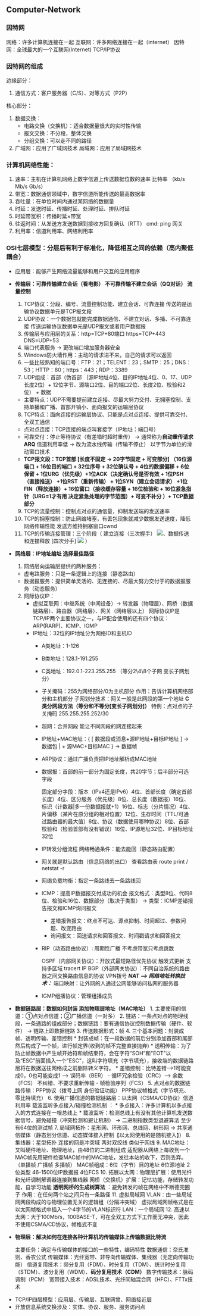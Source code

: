 ## Computer-Network ##
### 因特网 
网络：许多计算机连接在一起
互联网：许多网络连接在一起（internet）
因特网：全球最大的一个互联网(Internet)   TCP/IP协议

### 因特网的组成 
边缘部分：
1. 通信方式：客户服务器（C/S）、对等方式（P2P）

核心部分：
1. 数据交换：
    + 电路交换（交换机）：适合数据量很大的实时性传输
    + 报文交换：不分段，整体交换
    + 分组交换：可以走不同的路径
2. 广域网：应用了广域网技术
   局域网：应用了局域网技术
### 计算机网络性能：
  1. 速率：主机在计算机网络上数字信道上传送数据位数的速率  比特率 （kb/s Mb/s Gb/s）
  2. 带宽：数据通信领域中，数字信道所能传送的最高数据率
  3. 吞吐量：在单位时间内通过某网络的数据量
  4. 时延：发送时延、传播时延、处理时延、排队时延
  5. 时延带宽积：传播时延×带宽
  6. 往返时间：从发送方发送数据到接收方回复确认（RTT）  cmd: ping  网关
  7. 利用率：信道利用率、网络利用率
### OSI七层模型：分层后有利于标准化，降低相互之间的依赖（高内聚低耦合）
   + 应用层：能够产生网络流量能够和用户交互的应用程序 
   + **传输层：可靠传输建立会话（看电影）  不可靠传输不建立会话（QQ对话）  流量控制** 
     1. TCP协议：分段、编号、流量控制功能、建立会话、可靠连接   传送的是运输协议数据单元是TCP报文段
     2. UDP协议：一个数据包就能完成数据通信、不建立对话、多播、不可靠连接  传送运输协议数据单元是UDP报文或者用户数据报
     3. 传输层与应用层的关系：http=TCP+80端口  https=TCP+443 DNS=UDP+53
     4. 端口代表服务 -> 更改端口增加服务器安全
     5. Windows防火墙作用：主动的请求进不来，自己的请求可以返回
     6. 一些比较熟知的端口号：FTP：21；TELENT：23；SMTP：25；DNS：53；HTTP：80；https：443；RDP：3389
     7. UDP组成：首部（伪首部 ｛源IP地址4位、目的IP地址4位、0、17、UDP长度2位｝+ 12位字节、源端口2位、目的端口2位、长度2位、校验和2位） + 数据
     - 主要特点：UDP不需要提前建立连接、尽最大努力交付、无拥塞控制、支持单播和广播、首部开销小、面向报文的运输层协议
     8. TCP特点：面向连接的运输层协议、只能是点对点连接、提供可靠交付、全双工通信   
     - 点对点连接：TCP连接的端点叫套接字（IP地址：端口号）
     - 可靠交付：停止等待协议（有差错时超时重传） -> 通常称为**自动重传请求ARQ**  信道利用率低  -> 改为流水线传输（传输不停止） 以字节为单位的滑动窗口技术
     - **TCP报文段：TCP首部 [长度不固定 -> 20字节固定 + 可变部分] （16位源端口 + 16位目的端口 + 32位序号 + 32位确认号 + 4位的数据偏移 + 6位保留 + 1位URG（优先级）+1位ACK（决定确认号是否有效 + 1位PSH（直接推送） +1位RST（重新传输） + 1位SYN（建立会话请求） +1位FIN（释放连接）+ 16位窗口（接收缓存容量 + 16位检验和 + 16位紧急指针（URG=1才有用  决定紧急处理的字节范围）+ 可变不补分 ）+ TCP数据部分**
     9. TCP的流量控制：控制点对点的通信量，抑制发送端的发送速率
     10. TCP的拥塞控制：防止网络堵塞，有丢包现象就减少数据发送速度，降低网络传输性能  发送方维持拥塞窗口cwnd
     11. TCP的传输连接管理：三个阶段（ 建立连接（三次握手） ![](./31.png)、数据传送和连接释放 [四次分手] ![](./43.png) ）
   + **网络层：IP地址编址  选择最佳路径**
     1. 网络层向运输层提供的两种服务：
     * 虚电路服务：只是一条逻辑上的连接（静态路由）
     * 数据报服务：提供简单灵活的、无连接的、尽最大努力交付于的数据报服务（动态服务）
     2. 网际协议IP：
         + 虚拟互联网：中继系统（中间设备）-> 转发器（物理层）、网桥（数据链路层）、路由器（网络层）、网关（网络层以上）  网际协议IP是TCP/IP两个主要协议之一，与IP配合使用的还有四个协议：ARP(RARP)、ICMP、IGMP
         + IP地址：32位的IP地址分为网络ID和主机ID
             - A类地址：1-126
             
             - B类地址：128.1-191.255    
             
             - C类地址：192.0.1-223.255.255    （等分2\4\8个子网   变长子网划分）
             
             - 子关掩码：255为网络部分/0为主机部分    作用：告诉计算机网络部分和主机部分    子网划分技术：网关一般是此网段的第一个地址   **C类分网段方法（等分和不等分[变长子网划分]）**   特例：点对点的子关掩码 255.255.255.252/30
             
             - 超网：合并网段   能让不同网段的网连接起来
             
             - IP地址+MAC地址：{ [ 数据段或消息+源IP地址+目标IP地址 ] -> 数据包 | + 源MAC+目标MAC } -> 数据帧
             
             - ARP协议：通过广播负责把IP地址解析成MAC地址
             
             - 数据报：首部的前一部分为固定长度，共20字节；后半部分可选字段
             
               固定部分字段：版本（IPv4还是IPv6）4位、首部长度（确定首部长度）4位、区分服务（优先级）8位、总长度（数据报）16位、标识（计数器|多一份数据报就+1）16位、标志（分片情况）4位、片偏移（某片在原分组的相对位置）12位、生存时间（TTL/可通过路由器的最大值）8位、协议（数据使用哪种协议）8位、首部校验和（检验首部有没有错误）16位、IP源地址32位、IP目标地址32位
             - IP转发分组流程   网络畅通条件：能去能回（静态路由配置）
             - 网关就是默认路由（信息网络的出口） 查看路由表 route print / netstat -r
             - 网络负载均衡：指定一条路线去一条路线回
             - ICMP：提高IP数据报交付成功的机会  报文格式：类型8位、代码8位、检验和16位、数据部分（取决于类型） -> 类型：ICMP差错报告报文和ICMP询问报文
                 * 差错报告报文：终点不可达、源点抑制、时间超过、参数问题、改变路由
                 * 询问报文：回送请求和回答报文、时间戳请求和回答报文
             - RIP（动态路由协议）: 周期性广播   不考虑带宽只考虑跳数
               
               OSPF（内部网关协议）：开放式最短路径优先协议  触发式更新  支持多区域  tracert IP
               BGP（外部网关协议）：不同自治系统的路由器之间交换路由信息的协议   VPN拨号  ***NAT —> 网络地址转换技术：***   端口映射：让外网的人通过公网能够访问私网的服务器
             - IGMP组播协议：管理组播成员
+ **数据链路层：数据如何封装 添加物理层地址（MAC地址）**
       1. 主要使用的信道：①点对点信道；②广播信道（一对多）
       2. 链路：一条点对点的物理线段，一条通路的组成部分；数据链路：要有通信协议控制数据传输（硬件、软件） -> 链路上即数据链路
       3. 传送数据形式：帧
       4. 三个基本问题：封装成帧、透明传输、差错控制
           * 封装成帧：在一段数据的前后分别添加首部和尾部然后构成了一个帧，进行帧定界(收到的帧不完整直接抛弃)
           * 透明传输：为了防止帧数据中产生帧开始符和帧结束符，会在字符“SOH”和"EOT"以及“ESC”前面插入一个"ESC"，这叫字符填充（字节填充），接收端的数据链路层将在数据送往网络成之前删除转义字符。
           * 差错控制：比特差错-->1可能变成0，0也可能变成1 --> 误码率（BER）
               - 循环冗余检验（CRC）—> 余数（FCS）   不纠错、不要求重新传输
               - 帧检验序列（FCS）
        5. 点对点的数据链路传输：PPP协议（拨号上网  身份验证功能）  PPP协议帧格式（字节填充、零比特填充）
        6. 使用广播信道的数据链路层：以太网（CSMA/CD协议）信道利用率   载波监听多点接入/碰撞检测机制 ：
            * 多点接入：许多计算机以多点接入的方式连接在一根总线上
            * 载波监听：检测总线上有没有其他计算机发送数据信号，避免碰撞（冲突检测和避让机制） -> 二进制指数类型退避算法  至少有64位的测试帧
        7. 局域网拓扑：星形网、环形网、总线网、树形网 -> 共享通信媒体（静态划分信道、动态媒体接入控制【以太网使用的是随机接入】）
        8. 集线器：星型拓扑 连接的网是冲突域  两对双绞线  类似于网线 
        9. MAC地址：又叫硬件地址、物理地址，由48位的二进制组成  适配器从网络上每收到一个MAC帧先用硬件检查MAC帧中的MAC地址，发往本站的收下，否则丢弃。（单播帧  广播帧  多播帧）   MAC帧组成：6位（字节）目的地址 6位源地址 2位类型 46-1500位IP数据报 4位FCS
        10. 拓展以太网：物理层扩展：使用光纤和光纤调制解调器连接到集线器
               网桥（交换机）扩展：记忆功能，存储转发功能，自学习功能
               **透明网桥的生成树算法** ：避免转发的帧在网络中不断德兜圈子  作用：在任何两个站之间只有一条路径
        11. 虚拟局域网 VLAN：由一些局域网网段构成的与物理位置无关的逻辑组（分隔冲突域） 虚拟局域网帧格式是在以太网帧格式中插入一个4字节的VLAN标识符
               LAN：一个局域网
        12. 高速以太网：大于100Mb/s，100BASE-T，可在全双工方式下工作而无冲突，因此不使用CSMA/CD协议，帧格式不变
+ **物理层：解决如何在连接各种计算机的传输媒体上传输数据比特流**

    主要任务：确定与传输媒体的接口的一些特性，编码特性
    数据通信：奈氏准则、香农公式
    传输媒体：光纤宽带、非导向传输媒体、集线器（无定向传输功能）
    信道复用技术：频分复用（FDM）、时分复用（TDM）、统计时分复用（STDM）、波分复用（WDM）、**码分复用技术（CDM）**
    数字传输技术：脉码调制（PCM）
    宽带接入技术：ADSL技术、光纤同轴混合网（HFC）、FTTx技术

* TCP/IP四层模型：应用层、传输层、互联网曾、网络接近层
* 开放信息系统交换涉及：实体、协议、服务、服务访问点